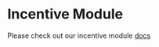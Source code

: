 # Incentive Module

Please check out our incentive module [docs](https://github.com/umee-network/umee/blob/main/x/incentive/README.md)